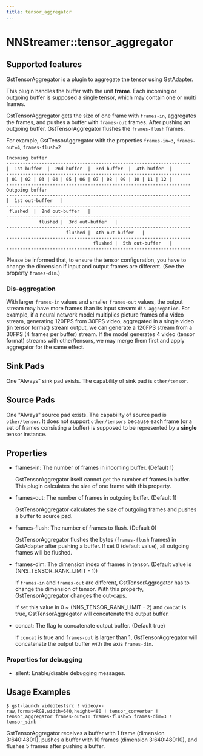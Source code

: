 ```yaml
---
title: tensor_aggregator
...
```


# NNStreamer::tensor\_aggregator

## Supported features

GstTensorAggregator is a plugin to aggregate the tensor using GstAdapter.

This plugin handles the buffer with the unit **frame**.
Each incoming or outgoing buffer is supposed a single tensor, which may contain one or multi frames.

GstTensorAggregator gets the size of one frame with ```frames-in```, aggregates the frames, and pushes a buffer with ```frames-out``` frames.
After pushing an outgoing buffer, GstTensorAggregator flushes the ```frames-flush``` frames.

For example, GstTensorAggregator with the properties ```frames-in=3```, ```frames-out=4```, ```frames-flush=2```

```
Incoming buffer
--------------------------------------------------------------------
|  1st buffer  |  2nd buffer  |  3rd buffer  |  4th buffer  |
--------------------------------------------------------------------
| 01 | 02 | 03 | 04 | 05 | 06 | 07 | 08 | 09 | 10 | 11 | 12 | 
--------------------------------------------------------------------
Outgoing buffer
--------------------------------------------------------------------
|  1st out-buffer   |
--------------------------------------------------------------------
 flushed  |  2nd out-buffer   |
--------------------------------------------------------------------
            flushed |  3rd out-buffer   |
--------------------------------------------------------------------
                      flushed |  4th out-buffer   |
--------------------------------------------------------------------
                                flushed |  5th out-buffer   |
--------------------------------------------------------------------
```

Please be informed that, to ensure the tensor configuration, you have to change the dimension if input and output frames are different. (See the property ```frames-dim```.)

### Dis-aggregation

With larger ```frames-in``` values and smaller ```frames-out``` values, the output stream may have more frames than its input stream: ```dis-aggregation```.
For example, if a neural network model multiplies picture frames of a video stream, generating 120FPS from 30FPS video, aggregated in a single video (in tensor format) stream output, we can generate a 120FPS stream from a 30FPS (4 frames per buffer) stream. If the model generates 4 video (tensor format) streams with other/tensors, we may merge them first and apply aggregator for the same effect.

## Sink Pads

One "Always" sink pad exists. The capability of sink pad is ```other/tensor```.

## Source Pads

One "Always" source pad exists. The capability of source pad is ```other/tensor```.
It does not support ```other/tensors``` because each frame (or a set of frames consisting a buffer) is supposed to be represented by a **single** tensor instance.

## Properties

- frames-in: The number of frames in incoming buffer. (Default 1)

  GstTensorAggregator itself cannot get the number of frames in buffer.
  This plugin calculates the size of one frame with this property.

- frames-out: The number of frames in outgoing buffer. (Default 1)

  GstTensorAggregator calculates the size of outgoing frames and pushes a buffer to source pad.

- frames-flush: The number of frames to flush. (Default 0)

  GstTensorAggregator flushes the bytes (```frames-flush``` frames) in GstAdapter after pushing a buffer.
  If set 0 (default value), all outgoing frames will be flushed.

- frames-dim: The dimension index of frames in tensor. (Default value is (NNS_TENSOR_RANK_LIMIT - 1))

  If ```frames-in``` and ```frames-out``` are different, GstTensorAggregator has to change the dimension of tensor.
  With this property, GstTensorAggregator changes the out-caps.

  If set this value in 0 ~ (NNS_TENSOR_RANK_LIMIT - 2) and ```concat``` is true, GstTensorAggregator will concatenate the output buffer.

- concat: The flag to concatenate output buffer. (Default true)

  If ```concat``` is true and ```frames-out``` is larger than 1, GstTensorAggregator will concatenate the output buffer with the axis ```frames-dim```.

### Properties for debugging

- silent: Enable/disable debugging messages.

## Usage Examples

```
$ gst-launch videotestsrc ! video/x-raw,format=RGB,width=640,height=480 ! tensor_converter ! tensor_aggregator frames-out=10 frames-flush=5 frames-dim=3 ! tensor_sink
```

GstTensorAggregator receives a buffer with 1 frame (dimension 3:640:480:1), pushes a buffer with 10 frames (dimension 3:640:480:10), and flushes 5 frames after pushing a buffer.
